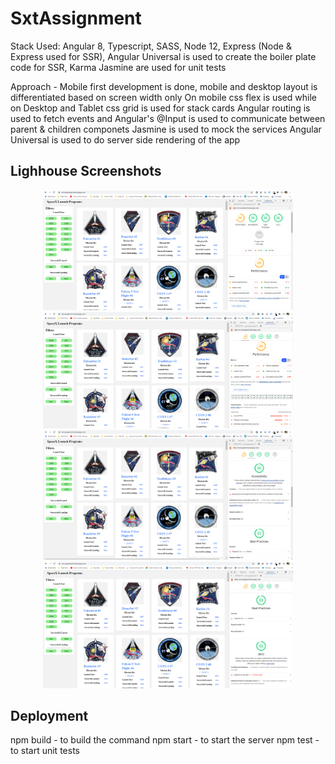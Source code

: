 # SxtAssignment

Stack Used: Angular 8, Typescript, SASS, Node 12, Express (Node & Express used for SSR), Angular Universal is used to create the boiler plate code for SSR, Karma Jasmine are used for unit tests

Approach - Mobile first development is done, mobile and desktop layout is differentiated based on screen width only
On mobile css flex is used while on Desktop and Tablet css grid is used for stack cards
Angular routing is used to fetch events and Angular's @Input is used to communicate between parent & children componets
Jasmine is used to mock the services
Angular Universal is used to do server side rendering of the app

## Lighhouse Screenshots
<div align="center">
    <img src="/screenshots/lh1.png" width="400px"</img> 
</div>

<div align="center">
    <img src="/screenshots/lh2.png" width="400px"</img> 
</div>

<div align="center">
    <img src="/screenshots/lh3.png" width="400px"</img> 
</div>

<div align="center">
    <img src="/screenshots/lh4.png" width="400px"</img> 
</div>

## Deployment
npm build - to build the command
npm start - to start the server
npm test - to start unit tests
